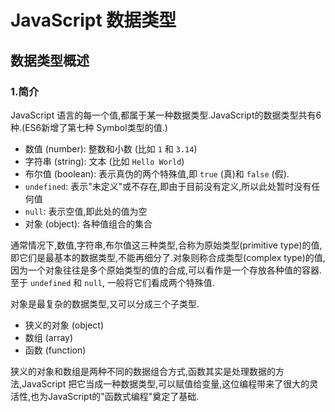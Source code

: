 # JavaScript 数据类型
## 数据类型概述
### 1.简介
JavaScript 语言的每一个值,都属于某一种数据类型.JavaScript的数据类型共有6种.(ES6新增了第七种 Symbol类型的值.)

- 数值 (number): 整数和小数 (比如 `1` 和 `3.14`)
- 字符串 (string): 文本 (比如 `Hello World`)
- 布尔值 (boolean): 表示真伪的两个特殊值,即 `true` (真)和 `false` (假).
- `undefined`: 表示"未定义"或不存在,即由于目前没有定义,所以此处暂时没有任何值
- `null`: 表示空值,即此处的值为空
- 对象 (object): 各种值组合的集合

通常情况下,数值,字符串,布尔值这三种类型,合称为原始类型(primitive type)的值,即它们是最基本的数据类型,不能再细分了.对象则称合成类型(complex type)的值,因为一个对象往往是多个原始类型的值的合成,可以看作是一个存放各种值的容器.至于 `undefined` 和 `null`, 一般将它们看成两个特殊值.

对象是最复杂的数据类型,又可以分成三个子类型.

- 狭义的对象 (object)
- 数组 (array)
- 函数 (function)

狭义的对象和数组是两种不同的数据组合方式,函数其实是处理数据的方法,JavaScript 把它当成一种数据类型,可以赋值给变量,这位编程带来了很大的灵活性,也为JavaScript的"函数式编程"奠定了基础.